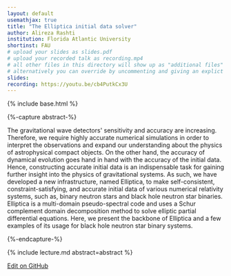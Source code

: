 ```yaml
---
layout: default
usemathjax: true
title: "The Elliptica initial data solver"
author: Alireza Rashti
institution: Florida Atlantic University
shortinst: FAU
# upload your slides as slides.pdf
# upload your recorded talk as recording.mp4
# all other files in this directory will show up as "additional files"
# alternatively you can override by uncommenting and giving an explict URL:
slides: 
recording: https://youtu.be/cb4PutkCx3U
---
```

{% include base.html %}

{%-capture abstract-%}

The gravitational wave detectors' sensitivity and accuracy are increasing. Therefore, we require highly accurate numerical simulations in order to interpret the observations and expand our understanding about the physics of astrophysical compact objects. On the other hand, the accuracy of dynamical evolution goes hand in hand with the accuracy of the initial data. Hence, constructing accurate initial data is an indispensable task for gaining further insight into the physics of gravitational systems. As such, we have developed a new infrastructure, named Elliptica, to make self-consistent, constraint-satisfying, and accurate initial data of various numerical relativity systems, such as, binary neutron stars and black hole neutron star binaries. Elliptica is a multi-domain pseudo-spectral code and uses a Schur complement domain decomposition method to solve elliptic partial differential equations. Here, we present the backbone of Elliptica and a few examples of its usage for black hole neutron star binary systems.

{%-endcapture-%}

<div class="col-xs-12" markdown="1">
{% include lecture.md abstract=abstract %}

[Edit on GitHub](https://github.com/EinsteinToolkit/et2021uiuc/edit/master/{{page.path}})
</div>
